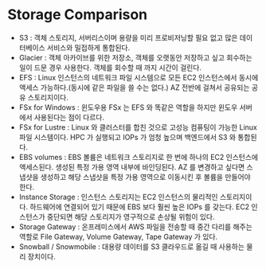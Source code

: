 # Storage Comparison

- S3 : 객체 스토리지, 서버리스이며 용량을 미리 프로비저닝할 필요 없고 많은 데이터베이스 서비스와 밀접하게 통합된다.
- Glacier : 객체 아카이브를 위한 저장소, 객체를 오랫동안 저장하고 싶고 회수하는 일이 드문 경우 사용한다. 객체를 회수할 때 까지 시간이 걸린다.
- EFS : Linux 인스턴스의 네트워크 파일 시스템으로 모든 EC2 인스턴스에서 동시에 액세스 가능하다.(동시에 같은 파일을 쓸 수는 없다.) AZ 전반에 걸쳐서 공유되는 공유 스토리지이다.
- FSx for Windows : 윈도우용 FSx 는 EFS 와 똑같은 역할을 하지만 윈도우 서버에서 사용된다는 점이 다르다.
- FSx for Lustre : Linux 와 클러스터를 합친 것으로 고성능 컴퓨팅이 가능한 Linux 파일 시스템이다. HPC 가 실행되고 IOPs 가 엄청 높으며 백엔드에서 S3 와 통합된다.
- EBS volumes : EBS 볼륨은 네트워크 스토리지로 한 번에 하나의 EC2 인스턴스에 액세스된다. 생성된 특정 가용 영역 내부에 바인딩된다. AZ 를 변경하고 싶다면 스냅샷을 생성하고 해당 스냅샷을 특정 가용 영역으로 이동시킨 후 볼륨을 만들어야 한다.
- Instance Storage : 인스턴스 스토리지는 EC2 인스턴스의 물리적인 스토리지이다. 하드웨어에 연결되어 있기 때문에 EBS 보다 훨씬 높은 IOPs 를 갖는다. EC2 인스턴스가 중단되면 해당 스토리지가 영구적으로 손상될 위험이 있다.
- Storage Gateway : 온프레미스에서 AWS 파일을 전송할 때 중간 다리를 해주는 역할로 File Gateway, Volume Gateway, Tape Gateway 가 있다.
- Snowball / Snowmobile : 대용량 데이터를 S3 클라우드로 옮길 때 사용하는 물리 장치이다. 